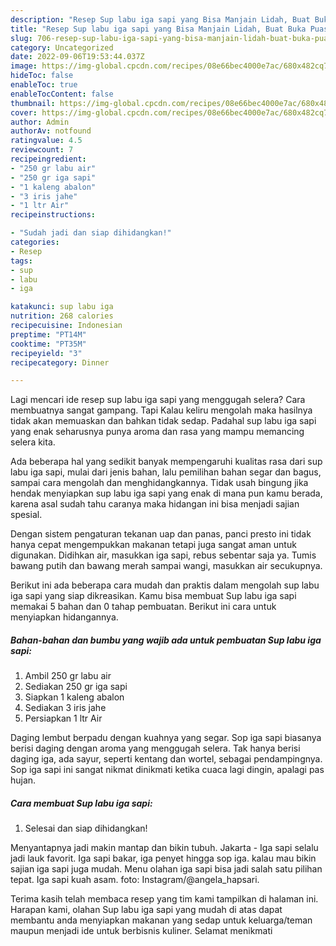```yaml
---
description: "Resep Sup labu iga sapi yang Bisa Manjain Lidah, Buat Buka Puasa Enak Banget"
title: "Resep Sup labu iga sapi yang Bisa Manjain Lidah, Buat Buka Puasa Enak Banget"
slug: 706-resep-sup-labu-iga-sapi-yang-bisa-manjain-lidah-buat-buka-puasa-enak-banget
category: Uncategorized
date: 2022-09-06T19:53:44.037Z
image: https://img-global.cpcdn.com/recipes/08e66bec4000e7ac/680x482cq70/sup-labu-iga-sapi-foto-resep-utama.jpg
hideToc: false
enableToc: true
enableTocContent: false
thumbnail: https://img-global.cpcdn.com/recipes/08e66bec4000e7ac/680x482cq70/sup-labu-iga-sapi-foto-resep-utama.jpg
cover: https://img-global.cpcdn.com/recipes/08e66bec4000e7ac/680x482cq70/sup-labu-iga-sapi-foto-resep-utama.jpg
author: Admin
authorAv: notfound
ratingvalue: 4.5
reviewcount: 7
recipeingredient:
- "250 gr labu air"
- "250 gr iga sapi"
- "1 kaleng abalon"
- "3 iris jahe"
- "1 ltr Air"
recipeinstructions:

- "Sudah jadi dan siap dihidangkan!"
categories:
- Resep
tags:
- sup
- labu
- iga

katakunci: sup labu iga 
nutrition: 268 calories
recipecuisine: Indonesian
preptime: "PT14M"
cooktime: "PT35M"
recipeyield: "3"
recipecategory: Dinner

---
```



Lagi mencari ide resep sup labu iga sapi yang menggugah selera? Cara membuatnya sangat gampang. Tapi Kalau keliru mengolah maka hasilnya tidak akan memuaskan dan bahkan tidak sedap. Padahal sup labu iga sapi yang enak seharusnya punya aroma dan rasa yang mampu memancing selera kita.


Ada beberapa hal yang sedikit banyak mempengaruhi kualitas rasa dari sup labu iga sapi, mulai dari jenis bahan, lalu pemilihan bahan segar dan bagus, sampai cara mengolah dan menghidangkannya. Tidak usah bingung jika hendak menyiapkan sup labu iga sapi yang enak di mana pun kamu berada, karena asal sudah tahu caranya maka hidangan ini bisa menjadi sajian spesial.

Dengan sistem pengaturan tekanan uap dan panas, panci presto ini tidak hanya cepat mengempukkan makanan tetapi juga sangat aman untuk digunakan. Didihkan air, masukkan iga sapi, rebus sebentar saja ya. Tumis bawang putih dan bawang merah sampai wangi, masukkan air secukupnya.


Berikut ini ada beberapa cara mudah dan praktis dalam mengolah sup labu iga sapi yang siap dikreasikan. Kamu bisa membuat Sup labu iga sapi memakai 5 bahan dan 0 tahap pembuatan. Berikut ini cara untuk menyiapkan hidangannya.

<!--inarticleads1-->

##### Bahan-bahan dan bumbu yang wajib ada untuk pembuatan Sup labu iga sapi:

1. Ambil 250 gr labu air
1. Sediakan 250 gr iga sapi
1. Siapkan 1 kaleng abalon
1. Sediakan 3 iris jahe
1. Persiapkan 1 ltr Air


Daging lembut berpadu dengan kuahnya yang segar. Sop iga sapi biasanya berisi daging dengan aroma yang menggugah selera. Tak hanya berisi daging iga, ada sayur, seperti kentang dan wortel, sebagai pendampingnya. Sop iga sapi ini sangat nikmat dinikmati ketika cuaca lagi dingin, apalagi pas hujan. 

<!--inarticleads2-->

##### Cara membuat Sup labu iga sapi:


1. Selesai dan siap dihidangkan!

Menyantapnya jadi makin mantap dan bikin tubuh. Jakarta - Iga sapi selalu jadi lauk favorit. Iga sapi bakar, iga penyet hingga sop iga. kalau mau bikin sajian iga sapi juga mudah. Menu olahan iga sapi bisa jadi salah satu pilihan tepat. Iga sapi kuah asam. foto: Instagram/@angela_hapsari. 

Terima kasih telah membaca resep yang tim kami tampilkan di halaman ini. Harapan kami, olahan Sup labu iga sapi yang mudah di atas dapat membantu anda menyiapkan makanan yang sedap untuk keluarga/teman maupun menjadi ide untuk berbisnis kuliner. Selamat menikmati

